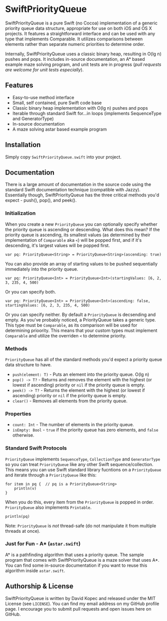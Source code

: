 # SwiftPriorityQueue

SwiftPriorityQueue is a pure Swift (no Cocoa) implementation of a generic priority queue data structure, appropriate for use on both iOS and OS X projects. It features a straightforward interface and can be used with any type that implements Comparable. It utilizes comparisons between elements rather than separate numeric priorities to determine order.

Internally, SwiftPriorityQueue uses a classic binary heap, resulting in O(lg n) pushes and pops. It includes in-source documentation, an A* based example maze solving program, and unit tests are in progress (*pull requests are welcome for unit tests especially*).

## Features
* Easy-to-use method interface
* Small, self contained, pure Swift code base
* Classic binary heap implementation with O(lg n) pushes and pops
* Iterable through standard Swift for...in loops (implements SequenceType and GeneratorType)
* In-source documentation
* A maze solving astar based example program

## Installation
Simply copy `SwiftPriorityQueue.swift` into your project.

## Documentation
There is a large amount of documentation in the source code using the standard Swift documentation technique (compatible with Jazzy).  Essentially though, SwiftPriorityQueue has the three critical methods you'd expect - push(), pop(), and peek().

### Initialization
When you create a new `PriorityQueue` you can optionally specify whether the priority queue is ascending or descending. What does this mean? If the priority queue is ascending, its smallest values (as determined by their implementation of `Comparable` aka `<`) will be popped first, and if it's descending, it's largest values will be popped first.
```
var pq: PriorityQueue<String> = PriorityQueue<String>(ascending: true)
```
You can also provide an array of starting values to be pushed sequentially immediately into the priority queue.
```
var pq: PriorityQueue<Int> = PriorityQueue<Int>(startingValues: [6, 2, 3, 235, 4, 500)
```
Or you can specify both.
```
var pq: PriorityQueue<Int> = PriorityQueue<Int>(ascending: false, startingValues: [6, 2, 3, 235, 4, 500)
```
Or you can specify neither. By default a `PriorityQueue` is decsending and empty. As you've probably noticed, a PriorityQueue takes a generic type. This type must be `Comparable`, as its comparison will be used for determining prioority.  This means that your custom types must implement `Comparable` and utilize the overriden `<` to determine priority.

### Methods
`PriorityQueue` has all of the standard methods you'd expect a priority queue data structure to have.
* `push(element: T)` - Puts an element into the priority queue. O(lg n)
* `pop() -> T?` - Returns and removes the element with the highest (or lowest if ascending) priority or `nil` if the priority queue is empty.
* `peek() -> T?` - Returns the element with the highest (or lowest if ascending) priority or `nil` if the priority queue is empty.
* `clear()` - Removes all elements from the priority queue.

### Properties
* `count: Int` - The number of elements in the priority queue.
* `isEmpty: Bool` - `true` if the priority queue has zero elements, and `false` otherwise.

### Standard Swift Protocols
`PriorityQueue` implements `SequenceType`, `CollectionType` and `GeneratorType` so you can treat `PriorityQueue` like any other Swift sequence/collection. This means you can use Swift standard library fucntions on a `PriorityQueue` and iterate through a `PriorityQueue` like this:
```
for item in pq {  // pq is a PriorityQueue<String>
    println(v)
}
```
When you do this, every item from the `PriorityQueue` is popped in order. `PriorityQueue` also implements `Printable`.
```
println(pq)
```
Note: `PriorityQueue` is *not* thread-safe (do not manipulate it from multiple threads at once).

### Just for Fun - A* (`astar.swift`)
A* is a pathfinding algorithm that uses a priority queue. The sample program that comes with SwiftPriorityQueue is a maze solver that uses A*. You can find some in-source documentation if you want to reuse this algorithm inside `astar.swift`.

## Authorship & License
SwiftPriorityQueue is written by David Kopec and released under the MIT License (see `LICENSE`). You can find my email address on my GitHub profile page. I encourage you to submit pull requests and open issues here on GitHub.
